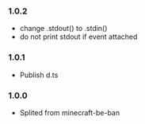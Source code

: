 
### 1.0.2
* change .stdout() to .stdin()
* do not print stdout if event attached

### 1.0.1
* Publish d.ts

### 1.0.0
* Splited from minecraft-be-ban
